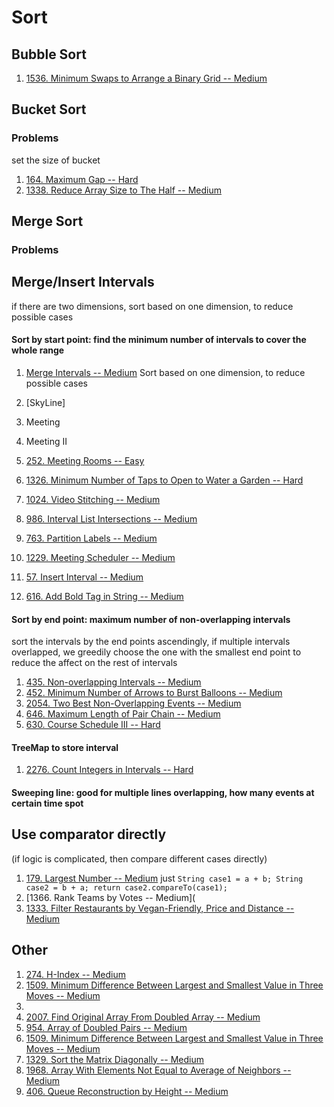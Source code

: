 # Sort



## Bubble Sort

1. [1536. Minimum Swaps to Arrange a Binary Grid -- Medium](https://leetcode.com/problems/minimum-swaps-to-arrange-a-binary-grid)

## Bucket Sort

### Problems

set the size of bucket 

1. [164. Maximum Gap -- Hard](https://leetcode.com/problems/maximum-gap)
1. [1338. Reduce Array Size to The Half -- Medium](https://leetcode.com/problems/reduce-array-size-to-the-half/)





## Merge Sort





### Problems



## Merge/Insert Intervals

if there are two dimensions, sort based on one dimension, to reduce possible cases



#### Sort by start point: find the minimum number of intervals to cover the whole range

1. [Merge Intervals -- Medium](https://leetcode.com/problems/merge-intervals/) Sort based on one dimension, to reduce possible cases

2. [SkyLine]

3. Meeting 

4. Meeting II

5. [252. Meeting Rooms -- Easy](https://leetcode.com/problems/meeting-rooms)

6. [1326. Minimum Number of Taps to Open to Water a Garden -- Hard](https://leetcode.com/problems/minimum-number-of-taps-to-open-to-water-a-garden/)

7. [1024. Video Stitching -- Medium](https://leetcode.com/problems/video-stitching/)

8. [986. Interval List Intersections -- Medium](https://leetcode.com/problems/interval-list-intersections/)

9. [763. Partition Labels --  Medium](https://leetcode.com/problems/partition-labels)

10. [1229. Meeting Scheduler -- Medium](https://leetcode.com/problems/meeting-scheduler)

11. [57. Insert Interval -- Medium](https://leetcode.com/problems/insert-interval/)

12. [616. Add Bold Tag in String -- Medium](https://leetcode.com/problems/add-bold-tag-in-string/)

    

#### Sort by end point: maximum number of non-overlapping intervals

sort the intervals by the end points ascendingly, if multiple intervals overlapped, we greedily choose the one with the  smallest end point to reduce the affect on the rest of intervals

1. [435. Non-overlapping Intervals -- Medium](https://leetcode.com/problems/non-overlapping-intervals)
2. [452. Minimum Number of Arrows to Burst Balloons -- Medium](https://leetcode.com/problems/minimum-number-of-arrows-to-burst-balloons)
3. [2054. Two Best Non-Overlapping Events -- Medium](https://leetcode.com/problems/two-best-non-overlapping-events/)
4. [646. Maximum Length of Pair Chain -- Medium](https://leetcode.com/problems/maximum-length-of-pair-chain/)
5. [630. Course Schedule III -- Hard](https://leetcode.com/problems/course-schedule-iii/) 



#### TreeMap to store interval

1. [2276. Count Integers in Intervals -- Hard](https://leetcode.com/problems/count-integers-in-intervals/)

#### Sweeping line: good for multiple lines overlapping, how many events at certain time spot

## Use comparator directly 

(if logic is complicated, then compare different cases directly)

1. [179. Largest Number -- Medium](https://leetcode.com/problems/largest-number/) just `String case1 = a + b; String case2 = b + a; return case2.compareTo(case1);`
2. [1366. Rank Teams by Votes -- Medium](
3. [1333. Filter Restaurants by Vegan-Friendly, Price and Distance -- Medium](https://leetcode.com/problems/filter-restaurants-by-vegan-friendly-price-and-distance/)



## Other

1. [274. H-Index --  Medium](https://leetcode.com/problems/h-index)
2. [1509. Minimum Difference Between Largest and Smallest Value in Three Moves -- Medium](https://leetcode.com/problems/minimum-difference-between-largest-and-smallest-value-in-three-moves)
3. 
4. [2007. Find Original Array From Doubled Array -- Medium](https://leetcode.com/problems/find-original-array-from-doubled-array/)
5. [954. Array of Doubled Pairs -- Medium](https://leetcode.com/problems/array-of-doubled-pairs)
6. [1509. Minimum Difference Between Largest and Smallest Value in Three Moves -- Medium](https://leetcode.com/problems/minimum-difference-between-largest-and-smallest-value-in-three-moves)
7. [1329. Sort the Matrix Diagonally -- Medium](https://leetcode.com/problems/sort-the-matrix-diagonally/)
8. [1968. Array With Elements Not Equal to Average of Neighbors -- Medium](https://leetcode.com/problems/array-with-elements-not-equal-to-average-of-neighbors/)
9. [406. Queue Reconstruction by Height -- Medium](https://leetcode.com/problems/queue-reconstruction-by-height/)

